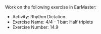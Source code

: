 Work on the following exercise in EarMaster:
- Activity: Rhythm Dictation
- Exercise Name: 4/4 - 1 bar: Half triplets
- Exercise Number: 14.9
